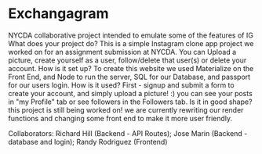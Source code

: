 # Exchangagram
NYCDA collaborative project intended to emulate some of the features of IG
What does your project do?
This is a simple Instagram clone app project we worked on for an assignment submission at NYCDA. You can Upload a picture, create yourself as a user, follow/delete that user(s) or delete your account.
How is it set up? 
To create this website we used Materialize on the Front End, and Node to run the server, SQL for our Database, and passport for our users login.
How is it used? 
First - signup and submit a form to create your account, and simply upload a picture! :) you can see your posts in "my Profile" tab or see followers in the Followers tab. 
Is it in good shape?
this project is still being worked on! we are currently rewriting our render functions and changing some front end to make it more user friendly.

Collaborators: 
Richard Hill (Backend - API Routes); Jose Marin (Backend - database and login); Randy Rodriguez (Frontend)
